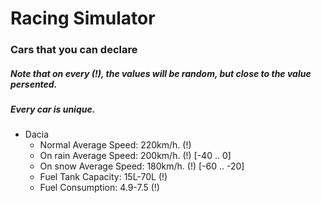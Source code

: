 # Racing Simulator

### Cars that you can declare
##### Note that on every (!), the values will be random, but close to the value persented.
##### Every car is unique.
  * Dacia
      -   Normal Average Speed: 220km/h. (!)
      -   On rain Average Speed: 200km/h. (!) [-40 .. 0]
      -   On snow Average Speed: 180km/h. (!) [-60 .. -20]
      -   Fuel Tank Capacity: 15L-70L (!)
      -   Fuel Consumption:   4.9-7.5 (!)

